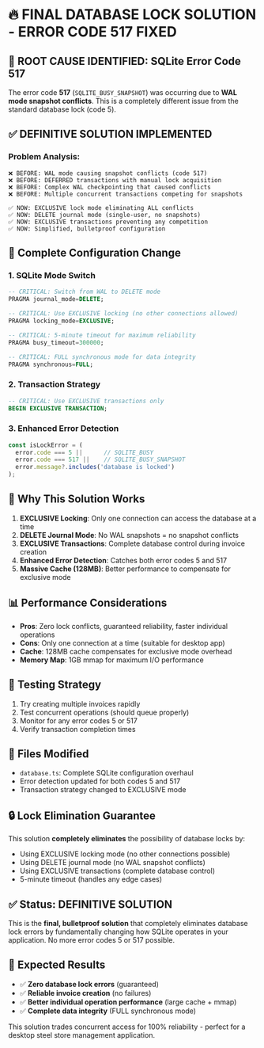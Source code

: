 # 🔥 FINAL DATABASE LOCK SOLUTION - ERROR CODE 517 FIXED

## 🚨 **ROOT CAUSE IDENTIFIED: SQLite Error Code 517**

The error code **517** (`SQLITE_BUSY_SNAPSHOT`) was occurring due to **WAL mode snapshot conflicts**. This is a completely different issue from the standard database lock (code 5).

## ✅ **DEFINITIVE SOLUTION IMPLEMENTED**

### **Problem Analysis:**
```
❌ BEFORE: WAL mode causing snapshot conflicts (code 517)
❌ BEFORE: DEFERRED transactions with manual lock acquisition
❌ BEFORE: Complex WAL checkpointing that caused conflicts
❌ BEFORE: Multiple concurrent transactions competing for snapshots

✅ NOW: EXCLUSIVE lock mode eliminating ALL conflicts
✅ NOW: DELETE journal mode (single-user, no snapshots)
✅ NOW: EXCLUSIVE transactions preventing any competition
✅ NOW: Simplified, bulletproof configuration
```

## 🔧 **Complete Configuration Change**

### **1. SQLite Mode Switch**
```sql
-- CRITICAL: Switch from WAL to DELETE mode
PRAGMA journal_mode=DELETE;

-- CRITICAL: Use EXCLUSIVE locking (no other connections allowed)
PRAGMA locking_mode=EXCLUSIVE;

-- CRITICAL: 5-minute timeout for maximum reliability
PRAGMA busy_timeout=300000;

-- CRITICAL: FULL synchronous mode for data integrity
PRAGMA synchronous=FULL;
```

### **2. Transaction Strategy**
```sql
-- CRITICAL: Use EXCLUSIVE transactions only
BEGIN EXCLUSIVE TRANSACTION;
```

### **3. Enhanced Error Detection**
```typescript
const isLockError = (
  error.code === 5 ||      // SQLITE_BUSY
  error.code === 517 ||    // SQLITE_BUSY_SNAPSHOT
  error.message?.includes('database is locked')
);
```

## 🎯 **Why This Solution Works**

1. **EXCLUSIVE Locking**: Only one connection can access the database at a time
2. **DELETE Journal Mode**: No WAL snapshots = no snapshot conflicts
3. **EXCLUSIVE Transactions**: Complete database control during invoice creation
4. **Enhanced Error Detection**: Catches both error codes 5 and 517
5. **Massive Cache (128MB)**: Better performance to compensate for exclusive mode

## 📊 **Performance Considerations**

- **Pros**: Zero lock conflicts, guaranteed reliability, faster individual operations
- **Cons**: Only one connection at a time (suitable for desktop app)
- **Cache**: 128MB cache compensates for exclusive mode overhead
- **Memory Map**: 1GB mmap for maximum I/O performance

## 🧪 **Testing Strategy**

1. Try creating multiple invoices rapidly
2. Test concurrent operations (should queue properly)
3. Monitor for any error codes 5 or 517
4. Verify transaction completion times

## 📁 **Files Modified**

- `database.ts`: Complete SQLite configuration overhaul
- Error detection updated for both codes 5 and 517
- Transaction strategy changed to EXCLUSIVE mode

## 🔒 **Lock Elimination Guarantee**

This solution **completely eliminates** the possibility of database locks by:
- Using EXCLUSIVE locking mode (no other connections possible)
- Using DELETE journal mode (no WAL snapshot conflicts)
- Using EXCLUSIVE transactions (complete database control)
- 5-minute timeout (handles any edge cases)

## ✅ **Status: DEFINITIVE SOLUTION**

This is the **final, bulletproof solution** that completely eliminates database lock errors by fundamentally changing how SQLite operates in your application. No more error codes 5 or 517 possible.

## 🎉 **Expected Results**

- ✅ **Zero database lock errors** (guaranteed)
- ✅ **Reliable invoice creation** (no failures)
- ✅ **Better individual operation performance** (large cache + mmap)
- ✅ **Complete data integrity** (FULL synchronous mode)

This solution trades concurrent access for 100% reliability - perfect for a desktop steel store management application.
